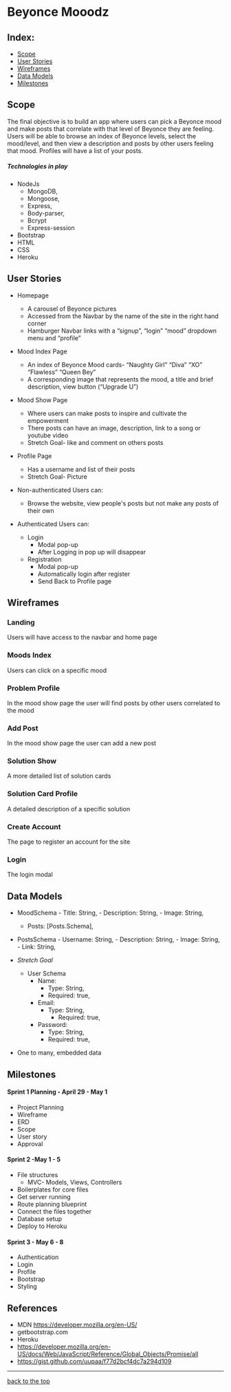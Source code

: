 # Beyonce Mooodz

## Index:

- [Scope](#Scope)
- [User Stories](#user-stories)
- [Wireframes](#wireframes)
- [Data Models](#data-models)
- [Milestones](#milestones)

## Scope

The final objective is to build an app where users can pick a Beyonce mood and make posts that correlate with that level of Beyonce they are feeling. Users will be able to browse an index of Beyonce levels, select the mood/level, and then view a description and posts by other users feeling that mood. Profiles will have a list of your posts.

##### Technologies in play

- NodeJs
  - MongoDB,
  - Mongoose,
  - Express,
  - Body-parser,
  - Bcrypt
  - Express-session
- Bootstrap
- HTML
- CSS
- Heroku

## User Stories

- Homepage

  - A carousel of Beyonce pictures
  - Accessed from the Navbar by the name of the site in the right hand corner
  - Hamburger Navbar links with a “signup”, “login” “mood” dropdown menu and “profile”

- Mood Index Page

  - An index of Beyonce Mood cards- “Naughty Girl” “Diva” “XO” “Flawless” “Queen Bey”
  - A corresponding image that represents the mood, a title and brief description, view button (“Upgrade U”)

- Mood Show Page

  - Where users can make posts to inspire and cultivate the empowerment
  - There posts can have an image, description, link to a song or youtube video
  - Stretch Goal- like and comment on others posts

- Profile Page

  - Has a username and list of their posts
  - Stretch Goal- Picture

- Non-authenticated Users can:

  - Browse the website, view people's posts but not make any posts of their own

- Authenticated Users can:
  - Login
    - Modal pop-up
    - After Logging in pop up will disappear
  - Registration
    - Modal pop-up
    - Automatically login after register
    - Send Back to Profile page

## Wireframes

### Landing

Users will have access to the navbar and home page

<!-- <img src="/public/images/home.png" width="200" height="200"> -->

### Moods Index

Users can click on a specific mood

### Problem Profile

In the mood show page the user will find posts by other users correlated to the mood

### Add Post

In the mood show page the user can add a new post

### Solution Show

A more detailed list of solution cards

### Solution Card Profile

A detailed description of a specific solution

### Create Account

The page to register an account for the site

### Login

The login modal

## Data Models

- MoodSchema - Title: String, - Description: String, - Image: String,

  - Posts: [Posts.Schema],

- PostsSchema - Username: String, - Description: String, - Image: String, - Link: String,

- _Stretch Goal_

  - User Schema
    - Name:
      - Type: String,
      - Required: true,
    - Email:
      - Type: String,
        - Required: true,
    - Password:
      - Type: String,
      - Required: true,

- One to many, embedded data

## Milestones

#### Sprint 1 Planning - April 29 - May 1

- Project Planning
- Wireframe
- ERD
- Scope
- User story
- Approval

#### Sprint 2 -May 1 - 5

- File structures
  - MVC- Models, Views, Controllers
- Boilerplates for core files
- Get server running
- Route planning blueprint
- Connect the files together
- Database setup
- Deploy to Heroku

#### Sprint 3 - May 6 - 8

- Authentication
- Login
- Profile
- Bootstrap
- Styling

## References

- MDN https://developer.mozilla.org/en-US/
- getbootstrap.com
- Heroku
- https://developer.mozilla.org/en-US/docs/Web/JavaScript/Reference/Global_Objects/Promise/all
- https://gist.github.com/uupaa/f77d2bcf4dc7a294d109

---

[back to the top](#Beyonce)
